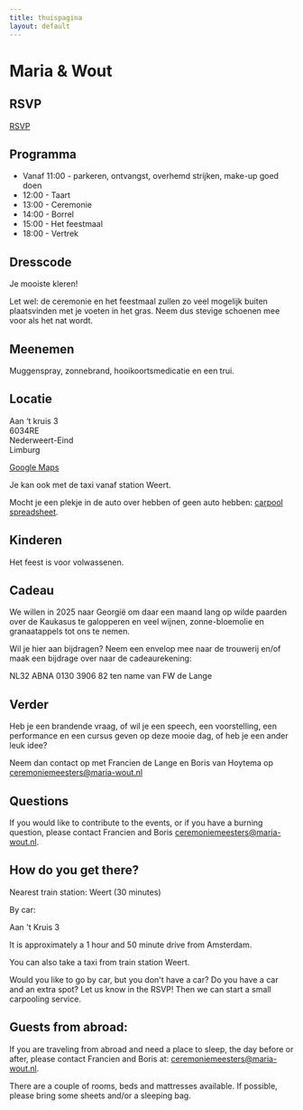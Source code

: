 ```yaml
---
title: thuispagina
layout: default
---
```


# Maria & Wout

## RSVP

[RSVP](https://forms.gle/tTry9xi3d42vdYxR9)

## Programma

* Vanaf 11:00 - parkeren, ontvangst, overhemd strijken, make-up goed doen
* 12:00 - Taart
* 13:00 - Ceremonie
* 14:00 - Borrel
* 15:00 - Het feestmaal
* 18:00 - Vertrek

## Dresscode

Je mooiste kleren!

Let wel: de ceremonie en het feestmaal zullen zo veel mogelijk buiten plaatsvinden met je voeten in het gras. Neem dus stevige schoenen mee voor als het nat wordt.

## Meenemen

Muggenspray, zonnebrand, hooikoortsmedicatie en een trui.

## Locatie

Aan ‘t kruis 3  
6034RE  
Nederweert-Eind  
Limburg

[Google Maps](https://www.google.com/maps/place/Aan+Het+Kruis,+6034+RE+Nederweert-Eind/@51.301618,5.8349141,17z/data=!3m1!4b1!4m6!3m5!1s0x47c736b97fbc7ba7:0xb33f9f46e89b98f1!8m2!3d51.301618!4d5.837489!16s%2Fg%2F1tdbvzwl?entry=ttu)

Je kan ook met de taxi vanaf station Weert.

Mocht je een plekje in de auto over hebben of geen auto hebben: [carpool spreadsheet](https://docs.google.com/spreadsheets/d/1JhqHAnm41qI6lgueXx3M6gZy_8LsWGU6fJMUSpmRY18/edit?usp=sharing).

## Kinderen

Het feest is voor volwassenen.

## Cadeau

We willen in 2025 naar Georgië om daar een maand lang op wilde paarden over de Kaukasus te galopperen en veel wijnen, zonne-bloemolie en granaatappels tot ons te nemen.

Wil je hier aan bijdragen? Neem een envelop mee naar de trouwerij en/of maak een bijdrage over naar de cadeaurekening:

NL32 ABNA 0130 3906 82 ten name van FW de Lange

## Verder

Heb je een brandende vraag, of wil je een speech, een voorstelling, een performance en een cursus geven op deze mooie dag, of heb je een ander leuk idee?

Neem dan contact op met Francien de Lange en Boris van Hoytema op <ceremoniemeesters@maria-wout.nl>

## Questions

If you would like to contribute to the events, or if you have a burning question, please contact Francien and Boris <ceremoniemeesters@maria-wout.nl>.

## How do you get there?

Nearest train station: Weert (30 minutes)

By car:

Aan 't Kruis 3

It is approximately a 1 hour and 50 minute drive from Amsterdam.

You can also take a taxi from train station Weert.

Would you like to go by car, but you don't have a car? Do you have a car and an extra spot? Let us know in the RSVP! Then we can start a small carpooling service.

## Guests from abroad:

If you are traveling from abroad and need a place to sleep, the day before or after, please contact Francien and Boris at: ceremoniemeesters@maria-wout.nl.

There are a couple of rooms, beds and mattresses available. If possible, please bring some sheets and/or a sleeping bag.
